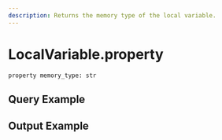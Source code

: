 ```yaml
---
description: Returns the memory type of the local variable.
---
```


# LocalVariable.property

`property memory_type: str`



## Query Example



## Output Example

